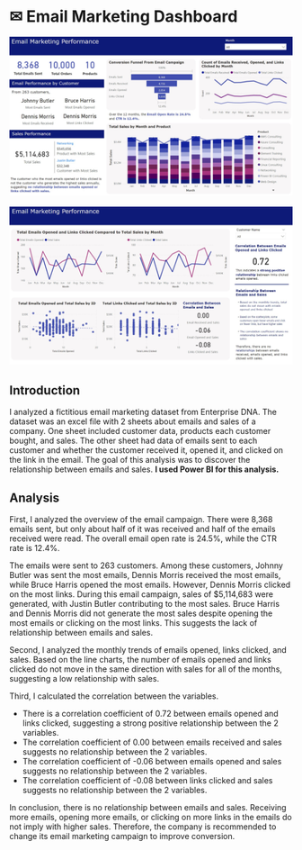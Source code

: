 # ✉ Email Marketing Dashboard
![Email Marketing Dashboard1](EmailMarketingDashboard1.jpg)
<br/>
<br/>
![Email Marketing Dashboard2](EmailMarketingDashboard2.jpg)
## Introduction
I analyzed a fictitious email marketing dataset from Enterprise DNA. The dataset was an excel file with 2 sheets about emails and sales of a company. One sheet included customer data, products each customer bought, and sales. The other sheet had data of emails sent to each customer and whether the customer received it, opened it, and clicked on the link in the email. The goal of this analysis was to discover the relationship between emails and sales. **I used Power BI for this analysis.**

## Analysis
First, I analyzed the overview of the email campaign. There were 8,368 emails sent, but only about half of it was received and half of the emails received were read. The overall email open rate is 24.5%, while the CTR rate is 12.4%. 

The emails were sent to 263 customers. Among these customers, Johnny Butler was sent the most emails, Dennis Morris received the most emails, while Bruce Harris opened the most emails. However, Dennis Morris clicked on the most links. During this email campaign, sales of $5,114,683 were generated, with Justin Butler contributing to the most sales. Bruce Harris and Dennis Morris did not generate the most sales despite opening the most emails or clicking on the most links. This suggests the lack of relationship between emails and sales.

Second, I analyzed the monthly trends of emails opened, links clicked, and sales. Based on the line charts, the number of emails opened and links clicked do not move in the same direction with sales for all of the months, suggesting a low relationship with sales.

Third, I calculated the correlation between the variables.
- There is a correlation coefficient of 0.72 between emails opened and links clicked, suggesting a strong positive relationship between the 2 variables.
- The correlation coefficient of 0.00 between emails received and sales suggests no relationship between the 2 variables.
- The correlation coefficient of -0.06 between emails opened and sales suggests no relationship between the 2 variables.
- The correlation coefficient of -0.08 between links clicked and sales suggests no relationship between the 2 variables.

In conclusion, there is no relationship between emails and sales. Receiving more emails, opening more emails, or clicking on more links in the emails do not imply with higher sales. Therefore, the company is recommended to change its email marketing campaign to improve conversion.
